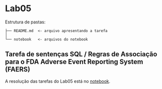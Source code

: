 # Lab05

Estrutura de pastas:

```
├── README.md  <- arquivo apresentando a tarefa
│
└── notebook   <- arquivos do notebook
```

## Tarefa de sentenças SQL / Regras de Associação para o FDA Adverse Event Reporting System (FAERS)

A resolução das tarefas do Lab05 está no [notebook](notebook/faers-lab-01.ipynb).